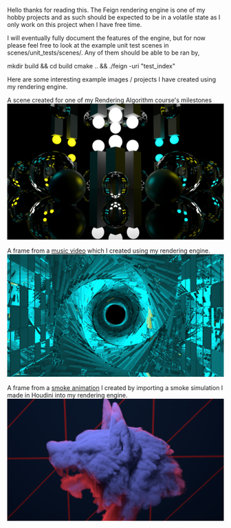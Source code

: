 Hello thanks for reading this. The Feign rendering engine is one of my hobby projects and as such should be expected to be in a volatile state as I only work on this project when I have free time.

I will eventually fully document the features of the engine, but for now please feel free to look at the example unit test scenes in scenes/unit_tests/scenes/. Any of them should be able to be ran by,

mkdir build && cd build cmake .. && ./feign -uri "test_index"

Here are some interesting example images / projects I have created using my rendering engine.

A scene created for one of my Rendering Algorithm course's milestones
![Alt text](eyecandy.png?raw=true "Title")

A frame from a <a href="https://www.youtube.com/watch?v=rnKu9xs-KWs">music video</a> which I created using my rendering engine.
![Alt text](hall_of_tiles_final_4740.png?raw=true "Title")

A frame from a <a href="https://www.youtube.com/watch?v=rnKu9xs-KWs">smoke animation</a> I created by importing a smoke simulation I made in Houdini into my rendering engine.
![Alt text](wolf_smoke.png?raw=true "Title")
